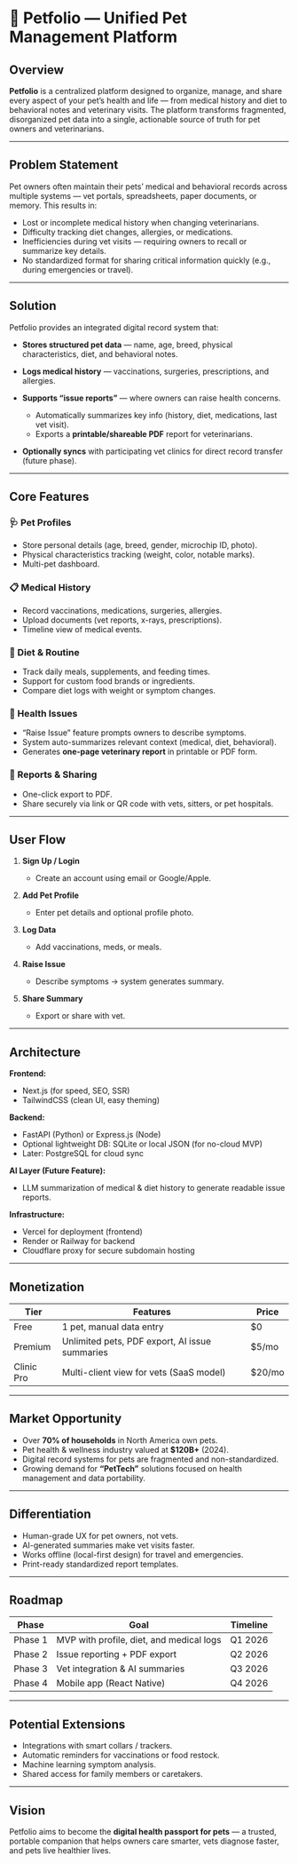 # 🐾 Petfolio — Unified Pet Management Platform

## **Overview**

**Petfolio** is a centralized platform designed to organize, manage, and share every aspect of your pet’s health and life — from medical history and diet to behavioral notes and veterinary visits. The platform transforms fragmented, disorganized pet data into a single, actionable source of truth for pet owners and veterinarians.

---

## **Problem Statement**

Pet owners often maintain their pets’ medical and behavioral records across multiple systems — vet portals, spreadsheets, paper documents, or memory. This results in:

* Lost or incomplete medical history when changing veterinarians.
* Difficulty tracking diet changes, allergies, or medications.
* Inefficiencies during vet visits — requiring owners to recall or summarize key details.
* No standardized format for sharing critical information quickly (e.g., during emergencies or travel).

---

## **Solution**

Petfolio provides an integrated digital record system that:

* **Stores structured pet data** — name, age, breed, physical characteristics, diet, and behavioral notes.
* **Logs medical history** — vaccinations, surgeries, prescriptions, and allergies.
* **Supports “issue reports”** — where owners can raise health concerns.

  * Automatically summarizes key info (history, diet, medications, last vet visit).
  * Exports a **printable/shareable PDF** report for veterinarians.
* **Optionally syncs** with participating vet clinics for direct record transfer (future phase).

---

## **Core Features**

### 🩺 Pet Profiles

* Store personal details (age, breed, gender, microchip ID, photo).
* Physical characteristics tracking (weight, color, notable marks).
* Multi-pet dashboard.

### 📋 Medical History

* Record vaccinations, medications, surgeries, allergies.
* Upload documents (vet reports, x-rays, prescriptions).
* Timeline view of medical events.

### 🍗 Diet & Routine

* Track daily meals, supplements, and feeding times.
* Support for custom food brands or ingredients.
* Compare diet logs with weight or symptom changes.

### 🚨 Health Issues

* “Raise Issue” feature prompts owners to describe symptoms.
* System auto-summarizes relevant context (medical, diet, behavioral).
* Generates **one-page veterinary report** in printable or PDF form.

### 🧾 Reports & Sharing

* One-click export to PDF.
* Share securely via link or QR code with vets, sitters, or pet hospitals.

---

## **User Flow**

1. **Sign Up / Login**

   * Create an account using email or Google/Apple.
2. **Add Pet Profile**

   * Enter pet details and optional profile photo.
3. **Log Data**

   * Add vaccinations, meds, or meals.
4. **Raise Issue**

   * Describe symptoms → system generates summary.
5. **Share Summary**

   * Export or share with vet.

---

## **Architecture**

**Frontend:**

* Next.js (for speed, SEO, SSR)
* TailwindCSS (clean UI, easy theming)

**Backend:**

* FastAPI (Python) or Express.js (Node)
* Optional lightweight DB: SQLite or local JSON (for no-cloud MVP)
* Later: PostgreSQL for cloud sync

**AI Layer (Future Feature):**

* LLM summarization of medical & diet history to generate readable issue reports.

**Infrastructure:**

* Vercel for deployment (frontend)
* Render or Railway for backend
* Cloudflare proxy for secure subdomain hosting

---

## **Monetization**

| Tier       | Features                                       | Price  |
| ---------- | ---------------------------------------------- | ------ |
| Free       | 1 pet, manual data entry                       | $0     |
| Premium    | Unlimited pets, PDF export, AI issue summaries | $5/mo  |
| Clinic Pro | Multi-client view for vets (SaaS model)        | $20/mo |

---

## **Market Opportunity**

* Over **70% of households** in North America own pets.
* Pet health & wellness industry valued at **$120B+** (2024).
* Digital record systems for pets are fragmented and non-standardized.
* Growing demand for **“PetTech”** solutions focused on health management and data portability.

---

## **Differentiation**

* Human-grade UX for pet owners, not vets.
* AI-generated summaries make vet visits faster.
* Works offline (local-first design) for travel and emergencies.
* Print-ready standardized report templates.

---

## **Roadmap**

| Phase   | Goal                                     | Timeline |
| ------- | ---------------------------------------- | -------- |
| Phase 1 | MVP with profile, diet, and medical logs | Q1 2026  |
| Phase 2 | Issue reporting + PDF export             | Q2 2026  |
| Phase 3 | Vet integration & AI summaries           | Q3 2026  |
| Phase 4 | Mobile app (React Native)                | Q4 2026  |

---

## **Potential Extensions**

* Integrations with smart collars / trackers.
* Automatic reminders for vaccinations or food restock.
* Machine learning symptom analysis.
* Shared access for family members or caretakers.

---

## **Vision**

Petfolio aims to become the **digital health passport for pets** — a trusted, portable companion that helps owners care smarter, vets diagnose faster, and pets live healthier lives.
